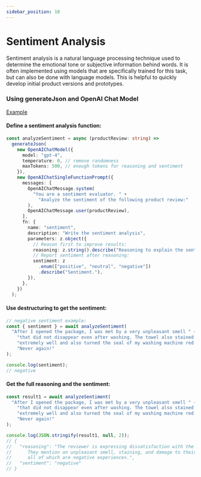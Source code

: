 ```yaml
---
sidebar_position: 10
---
```


# Sentiment Analysis

Sentiment analysis is a natural language processing technique used to determine the emotional tone or subjective information behind words.
It is often implemented using models that are specifically trained for this task, but can also be done with language models.
This is helpful to quickly develop initial product versions and prototypes.

### Using generateJson and OpenAI Chat Model

[Example](https://github.com/lgrammel/ai-utils.js/blob/main/examples/basic/src/tutorials/sentiment-analysis.ts)

#### Define a sentiment analysis function:

```ts
const analyzeSentiment = async (productReview: string) =>
  generateJson(
    new OpenAIChatModel({
      model: "gpt-4",
      temperature: 0, // remove randomness
      maxTokens: 500, // enough tokens for reasoning and sentiment
    }),
    new OpenAIChatSingleFunctionPrompt({
      messages: [
        OpenAIChatMessage.system(
          "You are a sentiment evaluator. " +
            "Analyze the sentiment of the following product review:"
        ),
        OpenAIChatMessage.user(productReview),
      ],
      fn: {
        name: "sentiment",
        description: "Write the sentiment analysis",
        parameters: z.object({
          // Reason first to improve results:
          reasoning: z.string().describe("Reasoning to explain the sentiment."),
          // Report sentiment after reasoning:
          sentiment: z
            .enum(["positive", "neutral", "negative"])
            .describe("Sentiment."),
        }),
      },
    })
  );
```

#### Use destructuring to get the sentiment:

```ts
// negative sentiment example:
const { sentiment } = await analyzeSentiment(
  "After I opened the package, I was met by a very unpleasant smell " +
    "that did not disappear even after washing. The towel also stained " +
    "extremely well and also turned the seal of my washing machine red. " +
    "Never again!"
);

console.log(sentiment);
// negative
```

#### Get the full reasoning and the sentiment:

```ts
const result1 = await analyzeSentiment(
  "After I opened the package, I was met by a very unpleasant smell " +
    "that did not disappear even after washing. The towel also stained " +
    "extremely well and also turned the seal of my washing machine red. " +
    "Never again!"
);

console.log(JSON.stringify(result1, null, 2));
// {
//   "reasoning": "The reviewer is expressing dissatisfaction with the product.
//      They mention an unpleasant smell, staining, and damage to their washing machine,
//      all of which are negative experiences.",
//   "sentiment": "negative"
// }
```
